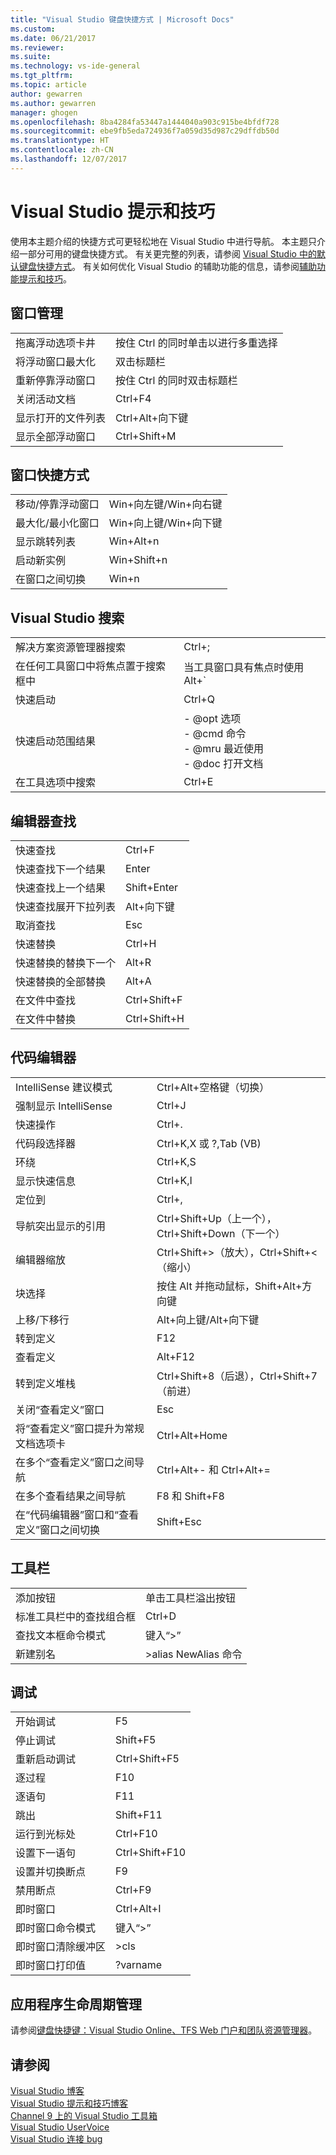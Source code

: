 ```yaml
---
title: "Visual Studio 键盘快捷方式 | Microsoft Docs"
ms.custom: 
ms.date: 06/21/2017
ms.reviewer: 
ms.suite: 
ms.technology: vs-ide-general
ms.tgt_pltfrm: 
ms.topic: article
author: gewarren
ms.author: gewarren
manager: ghogen
ms.openlocfilehash: 8ba4284fa53447a1444040a903c915be4bfdf728
ms.sourcegitcommit: ebe9fb5eda724936f7a059d35d987c29dffdb50d
ms.translationtype: HT
ms.contentlocale: zh-CN
ms.lasthandoff: 12/07/2017
---
```

# <a name="tips-and-tricks-for-visual-studio"></a>Visual Studio 提示和技巧

使用本主题介绍的快捷方式可更轻松地在 Visual Studio 中进行导航。 本主题只介绍一部分可用的键盘快捷方式。 有关更完整的列表，请参阅 [Visual Studio 中的默认键盘快捷方式](../ide/default-keyboard-shortcuts-in-visual-studio.md)。 有关如何优化 Visual Studio 的辅助功能的信息，请参阅[辅助功能提示和技巧](../ide/reference/accessibility-tips-and-tricks.md)。

##  <a name="BKMK_WindowMgmt"></a>窗口管理

|||  
|-|-|  
|拖离浮动选项卡井|按住 Ctrl 的同时单击以进行多重选择|  
|将浮动窗口最大化|双击标题栏|  
|重新停靠浮动窗口|按住 Ctrl 的同时双击标题栏|  
|关闭活动文档|Ctrl+F4|  
|显示打开的文件列表|Ctrl+Alt+向下键|  
|显示全部浮动窗口|Ctrl+Shift+M|  

##  <a name="BKMK_WindowShortcuts"></a>窗口快捷方式

|||  
|-|-|  
|移动/停靠浮动窗口|Win+向左键/Win+向右键|  
|最大化/最小化窗口|Win+向上键/Win+向下键|  
|显示跳转列表|Win+Alt+n|  
|启动新实例|Win+Shift+n|  
|在窗口之间切换|Win+n|  

##  <a name="BKMK_Search"></a>Visual Studio 搜索

|||  
|-|-|  
|解决方案资源管理器搜索|Ctrl+;|  
|在任何工具窗口中将焦点置于搜索框中|当工具窗口具有焦点时使用 Alt+`|  
|快速启动|Ctrl+Q|  
|快速启动范围结果|-   @opt 选项<br />-   @cmd 命令<br />-   @mru 最近使用<br />-   @doc 打开文档|  
|在工具选项中搜索|Ctrl+E|  

##  <a name="BKMK_EditorFind"></a>编辑器查找

|||  
|-|-|  
|快速查找|Ctrl+F|  
|快速查找下一个结果|Enter|  
|快速查找上一个结果|Shift+Enter|  
|快速查找展开下拉列表|Alt+向下键|  
|取消查找|Esc|  
|快速替换|Ctrl+H|  
|快速替换的替换下一个|Alt+R|  
|快速替换的全部替换|Alt+A|  
|在文件中查找|Ctrl+Shift+F|  
|在文件中替换|Ctrl+Shift+H|  

##  <a name="BKMK_CodeEditor"></a>代码编辑器

|||  
|-|-|  
|IntelliSense 建议模式|Ctrl+Alt+空格键（切换）|  
|强制显示 IntelliSense|Ctrl+J|  
|快速操作|Ctrl+.|  
|代码段选择器|Ctrl+K,X 或 ?,Tab (VB)|  
|环绕|Ctrl+K,S|  
|显示快速信息|Ctrl+K,I|  
|定位到|Ctrl+,|  
|导航突出显示的引用|Ctrl+Shift+Up（上一个），Ctrl+Shift+Down（下一个）|  
|编辑器缩放|Ctrl+Shift+>（放大），Ctrl+Shift+<（缩小）|  
|块选择|按住 Alt 并拖动鼠标，Shift+Alt+方向键|  
|上移/下移行|Alt+向上键/Alt+向下键|  
|转到定义|F12|  
|查看定义|Alt+F12|  
|转到定义堆栈|Ctrl+Shift+8（后退），Ctrl+Shift+7（前进）|  
|关闭“查看定义”窗口|Esc|  
|将“查看定义”窗口提升为常规文档选项卡|Ctrl+Alt+Home|  
|在多个“查看定义”窗口之间导航|Ctrl+Alt+- 和 Ctrl+Alt+=|  
|在多个查看结果之间导航|F8 和 Shift+F8|  
|在“代码编辑器”窗口和“查看定义”窗口之间切换|Shift+Esc|  

##  <a name="BKMK_Toolbars"></a>工具栏

|||  
|-|-|  
|添加按钮|单击工具栏溢出按钮|  
|标准工具栏中的查找组合框|Ctrl+D|  
|查找文本框命令模式|键入“>”|  
|新建别名|>alias NewAlias 命令|  

##  <a name="BKMK_Debugging"></a>调试

|||  
|-|-|  
|开始调试|F5|  
|停止调试|Shift+F5|  
|重新启动调试|Ctrl+Shift+F5|  
|逐过程|F10|  
|逐语句|F11|  
|跳出|Shift+F11|  
|运行到光标处|Ctrl+F10|  
|设置下一语句|Ctrl+Shift+F10|  
|设置并切换断点|F9|  
|禁用断点|Ctrl+F9|  
|即时窗口|Ctrl+Alt+I|  
|即时窗口命令模式|键入“>”|  
|即时窗口清除缓冲区|>cls|  
|即时窗口打印值|?varname|  

##  <a name="BKMK_ALM"></a>应用程序生命周期管理

请参阅[键盘快捷键：Visual Studio Online、TFS Web 门户和团队资源管理器](http://msdn.microsoft.com/en-us/35ea128b-7565-4ee3-8266-b9f0d32aecf4)。  

## <a name="see-also"></a>请参阅

[Visual Studio 博客](http://blogs.msdn.com/b/visualstudio)  
[Visual Studio 提示和技巧博客](http://blogs.msdn.com/b/zainnab)  
[Channel 9 上的 Visual Studio 工具箱](http://channel9.msdn.com/Shows/Visual-Studio-Toolbox)  
[Visual Studio UserVoice](http://visualstudio.uservoice.com/forums/121579-visual-studio)  
[Visual Studio 连接 bug](http://connect.microsoft.com/VisualStudio)
